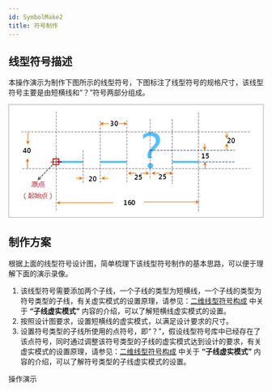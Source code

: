 ```yaml
---
id: SymbolMake2
title: 符号制作
---
```

## 线型符号描述

本操作演示为制作下图所示的线型符号，下图标注了线型符号的规格尺寸，该线型符号主要是由短横线和“？”符号两部分组成。

![](img/SymbolMake2.png)  

  
## 制作方案

根据上面的线型符号设计图，简单梳理下该线型符号制作的基本思路，可以便于理解下面的演示录像。

1. 该线型符号需要添加两个子线，一个子线的类型为短横线，一个子线的类型为符号类型的子线，有关虚实模式的设置原理，请参见：[二维线型符号构成](SymLineEditor0) 中关于 **“子线虚实模式”** 内容的介绍，可以了解短横线虚实模式的设置。
2. 按照设计图要求，设置短横线的虚实模式，以满足设计要求的尺寸。
3. 设置符号类型的子线所使用的点符号，即“？”，假设线型符号库中已经存在了该点符号，同时通过调整该符号类型的子线的虚实模式达到设计的要求，有关虚实模式的设置原理，请参见：[二维线型符号构成](SymLineEditor0) 中关于 **“子线虚实模式”** 内容的介绍，可以了解符号类型的子线虚实模式的设置。

操作演示 
